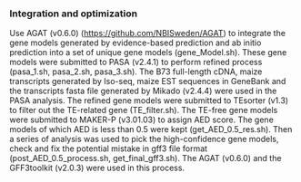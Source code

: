 ### Integration and optimization

Use AGAT (v0.6.0) (https://github.com/NBISweden/AGAT) to integrate the gene models generated by evidence-based 
prediction and ab initio prediction into a set of unique gene models (gene_Model.sh). These gene models were 
submitted to PASA (v2.4.1) to perform refined process (pasa_1.sh, pasa_2.sh, pasa_3.sh). The B73 full-length cDNA,
maize transcripts generated by Iso-seq, maize EST sequences in GeneBank and the transcripts fasta file generated by 
Mikado (v2.4.4) were used in the PASA analysis. The refined gene models were submitted to TEsorter (v1.3) to filter 
out the TE-related gene (TE_filter.sh). The TE-free gene models were submitted to MAKER-P (v3.01.03) to assign AED score. 
The gene models of which AED is less than 0.5 were kept (get_AED_0.5_res.sh). Then a series of analysis was used to
pick the high-confidence gene models, check and fix the potential mistake in gff3 file format (post_AED_0.5_process.sh, 
get_final_gff3.sh). The AGAT (v0.6.0) and the GFF3toolkit (v2.0.3) were used in this process.
